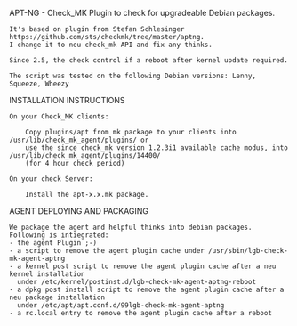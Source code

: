 APT-NG - Check_MK Plugin to check for upgradeable Debian packages.

    It's based on plugin from Stefan Schlesinger https://github.com/sts/checkmk/tree/master/aptng.
    I change it to neu check_mk API and fix any thinks.

    Since 2.5, the check control if a reboot after kernel update required.

    The script was tested on the following Debian versions: Lenny, Squeeze, Wheezy
    
INSTALLATION INSTRUCTIONS

    On your Check_MK clients:
    
        Copy plugins/apt from mk package to your clients into /usr/lib/check_mk_agent/plugins/ or
        use the since check_mk version 1.2.3i1 available cache modus, into /usr/lib/check_mk_agent/plugins/14400/
        (for 4 hour check period)
    
    On your check Server:
    
        Install the apt-x.x.mk package.

AGENT DEPLOYING AND PACKAGING

    We package the agent and helpful thinks into debian packages.
    Following is intiegrated:
    - the agent Plugin ;-)
    - a script to remove the agent plugin cache under /usr/sbin/lgb-check-mk-agent-aptng
    - a kernel post script to remove the agent plugin cache after a neu kernel installation
      under /etc/kernel/postinst.d/lgb-check-mk-agent-aptng-reboot
    - a dpkg post install script to remove the agent plugin cache after a neu package installation
      under /etc/apt/apt.conf.d/99lgb-check-mk-agent-aptng
    - a rc.local entry to remove the agent plugin cache after a reboot
